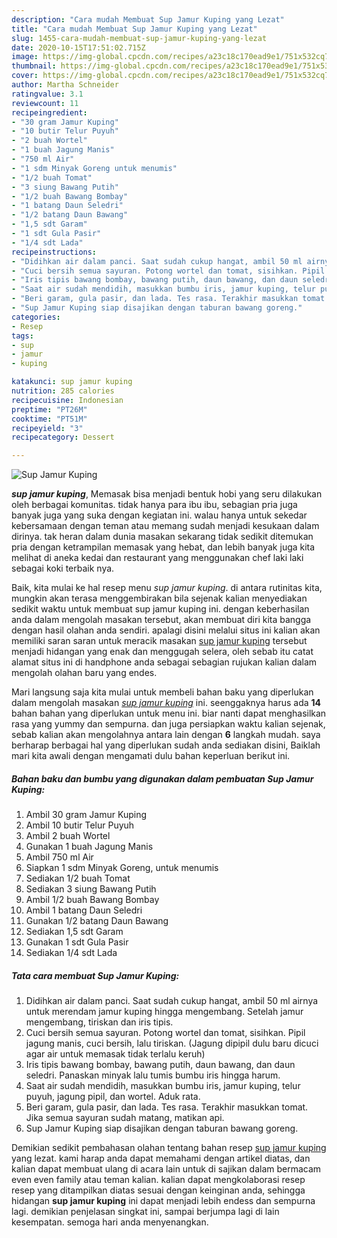 ```yaml
---
description: "Cara mudah Membuat Sup Jamur Kuping yang Lezat"
title: "Cara mudah Membuat Sup Jamur Kuping yang Lezat"
slug: 1455-cara-mudah-membuat-sup-jamur-kuping-yang-lezat
date: 2020-10-15T17:51:02.715Z
image: https://img-global.cpcdn.com/recipes/a23c18c170ead9e1/751x532cq70/sup-jamur-kuping-foto-resep-utama.jpg
thumbnail: https://img-global.cpcdn.com/recipes/a23c18c170ead9e1/751x532cq70/sup-jamur-kuping-foto-resep-utama.jpg
cover: https://img-global.cpcdn.com/recipes/a23c18c170ead9e1/751x532cq70/sup-jamur-kuping-foto-resep-utama.jpg
author: Martha Schneider
ratingvalue: 3.1
reviewcount: 11
recipeingredient:
- "30 gram Jamur Kuping"
- "10 butir Telur Puyuh"
- "2 buah Wortel"
- "1 buah Jagung Manis"
- "750 ml Air"
- "1 sdm Minyak Goreng untuk menumis"
- "1/2 buah Tomat"
- "3 siung Bawang Putih"
- "1/2 buah Bawang Bombay"
- "1 batang Daun Seledri"
- "1/2 batang Daun Bawang"
- "1,5 sdt Garam"
- "1 sdt Gula Pasir"
- "1/4 sdt Lada"
recipeinstructions:
- "Didihkan air dalam panci. Saat sudah cukup hangat, ambil 50 ml airnya untuk merendam jamur kuping hingga mengembang. Setelah jamur mengembang, tiriskan dan iris tipis."
- "Cuci bersih semua sayuran. Potong wortel dan tomat, sisihkan. Pipil jagung manis, cuci bersih, lalu tiriskan. (Jagung dipipil dulu baru dicuci agar air untuk memasak tidak terlalu keruh)"
- "Iris tipis bawang bombay, bawang putih, daun bawang, dan daun seledri. Panaskan minyak lalu tumis bumbu iris hingga harum."
- "Saat air sudah mendidih, masukkan bumbu iris, jamur kuping, telur puyuh, jagung pipil, dan wortel. Aduk rata."
- "Beri garam, gula pasir, dan lada. Tes rasa. Terakhir masukkan tomat. Jika semua sayuran sudah matang, matikan api."
- "Sup Jamur Kuping siap disajikan dengan taburan bawang goreng."
categories:
- Resep
tags:
- sup
- jamur
- kuping

katakunci: sup jamur kuping 
nutrition: 285 calories
recipecuisine: Indonesian
preptime: "PT26M"
cooktime: "PT51M"
recipeyield: "3"
recipecategory: Dessert

---
```



![Sup Jamur Kuping](https://img-global.cpcdn.com/recipes/a23c18c170ead9e1/751x532cq70/sup-jamur-kuping-foto-resep-utama.jpg)

<b><i>sup jamur kuping</i></b>, Memasak bisa menjadi bentuk hobi yang seru dilakukan oleh berbagai komunitas. tidak hanya para ibu ibu, sebagian pria juga banyak juga yang suka dengan kegiatan ini. walau hanya untuk sekedar kebersamaan dengan teman atau memang sudah menjadi kesukaan dalam dirinya. tak heran dalam dunia masakan sekarang tidak sedikit ditemukan pria dengan ketrampilan memasak yang hebat, dan lebih banyak juga kita melihat di aneka kedai dan restaurant yang menggunakan chef laki laki sebagai koki terbaik nya.



Baik, kita mulai ke hal resep menu <i>sup jamur kuping</i>. di antara rutinitas kita, mungkin akan terasa menggembirakan bila sejenak kalian menyediakan sedikit waktu untuk membuat sup jamur kuping ini. dengan keberhasilan anda dalam mengolah masakan tersebut, akan membuat diri kita bangga dengan hasil olahan anda sendiri. apalagi disini melalui situs ini kalian akan memiliki saran saran untuk meracik masakan <u>sup jamur kuping</u> tersebut menjadi hidangan yang enak dan menggugah selera, oleh sebab itu catat alamat situs ini di handphone anda sebagai sebagian rujukan kalian dalam mengolah olahan baru yang endes.


Mari langsung saja kita mulai untuk membeli bahan baku yang diperlukan dalam mengolah masakan <u><i>sup jamur kuping</i></u> ini. seenggaknya harus ada <b>14</b> bahan bahan yang diperlukan untuk menu ini. biar nanti dapat menghasilkan rasa yang yummy dan sempurna. dan juga persiapkan waktu kalian sejenak, sebab kalian akan mengolahnya antara lain dengan <b>6</b> langkah mudah. saya berharap berbagai hal yang diperlukan sudah anda sediakan disini, Baiklah mari kita awali dengan mengamati dulu bahan keperluan berikut ini.

<!--inarticleads1-->

##### Bahan baku dan bumbu yang digunakan dalam pembuatan Sup Jamur Kuping:

1. Ambil 30 gram Jamur Kuping
1. Ambil 10 butir Telur Puyuh
1. Ambil 2 buah Wortel
1. Gunakan 1 buah Jagung Manis
1. Ambil 750 ml Air
1. Siapkan 1 sdm Minyak Goreng, untuk menumis
1. Sediakan 1/2 buah Tomat
1. Sediakan 3 siung Bawang Putih
1. Ambil 1/2 buah Bawang Bombay
1. Ambil 1 batang Daun Seledri
1. Gunakan 1/2 batang Daun Bawang
1. Sediakan 1,5 sdt Garam
1. Gunakan 1 sdt Gula Pasir
1. Sediakan 1/4 sdt Lada




<!--inarticleads2-->

##### Tata cara membuat Sup Jamur Kuping:

1. Didihkan air dalam panci. Saat sudah cukup hangat, ambil 50 ml airnya untuk merendam jamur kuping hingga mengembang. Setelah jamur mengembang, tiriskan dan iris tipis.
1. Cuci bersih semua sayuran. Potong wortel dan tomat, sisihkan. Pipil jagung manis, cuci bersih, lalu tiriskan. (Jagung dipipil dulu baru dicuci agar air untuk memasak tidak terlalu keruh)
1. Iris tipis bawang bombay, bawang putih, daun bawang, dan daun seledri. Panaskan minyak lalu tumis bumbu iris hingga harum.
1. Saat air sudah mendidih, masukkan bumbu iris, jamur kuping, telur puyuh, jagung pipil, dan wortel. Aduk rata.
1. Beri garam, gula pasir, dan lada. Tes rasa. Terakhir masukkan tomat. Jika semua sayuran sudah matang, matikan api.
1. Sup Jamur Kuping siap disajikan dengan taburan bawang goreng.




Demikian sedikit pembahasan olahan tentang bahan resep <u>sup jamur kuping</u> yang lezat. kami harap anda dapat memahami dengan artikel diatas, dan kalian dapat membuat ulang di acara lain untuk di sajikan dalam bermacam even even family atau teman kalian. kalian dapat mengkolaborasi resep resep yang ditampilkan diatas sesuai dengan keinginan anda, sehingga hidangan <b>sup jamur kuping</b> ini dapat menjadi lebih endess dan sempurna lagi. demikian penjelasan singkat ini, sampai berjumpa lagi di lain kesempatan. semoga hari anda menyenangkan.

